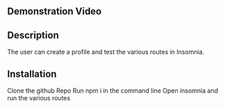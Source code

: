 ## Demonstration Video 

## Description
The user can create a profile and test the various routes in Insomnia. 

## Installation
Clone the github Repo
Run npm i in the command line
Open insomnia and run the various routes